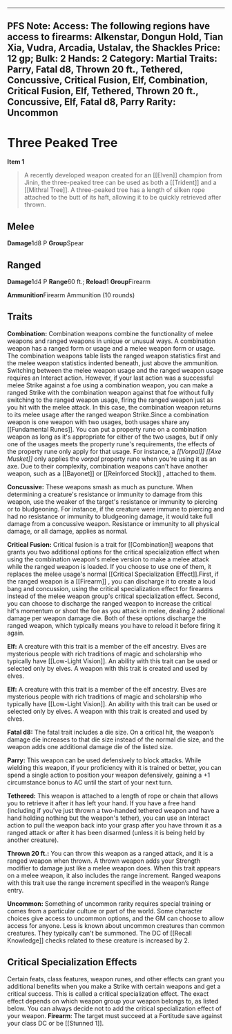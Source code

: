 
---
PFS Note: 
Access: The following regions have access to firearms: Alkenstar, Dongun Hold, Tian Xia, Vudra, Arcadia, Ustalav, the Shackles
Price: 12 gp;
Bulk: 2
Hands: 2
Category: Martial
Traits: Parry, Fatal d8, Thrown 20 ft., Tethered, Concussive, Critical Fusion, Elf, Combination, Critical Fusion, Elf, Tethered, Thrown 20 ft., Concussive, Elf, Fatal d8, Parry
Rarity: Uncommon
---

# Three Peaked Tree

**Item 1**

> A recently developed weapon created for an [[Elven]] champion from Jinin, the three-peaked tree can be used as both a [[Trident]] and a [[Mithral Tree]]. A three-peaked tree has a length of silken rope attached to the butt of its haft, allowing it to be quickly retrieved after thrown.

## Melee

**Damage**1d8 P
**Group**Spear

## Ranged

**Damage**1d4 P
**Range**60 ft.;
**Reload**1
**Group**Firearm

**Ammunition**Firearm Ammunition (10 rounds)

## Traits

**Combination:** Combination weapons combine the functionality of melee weapons and ranged weapons in unique or unusual ways. A combination weapon has a ranged form or usage and a melee weapon form or usage. The combination weapons table lists the ranged weapon statistics first and the melee weapon statistics indented beneath, just above the ammunition. Switching between the melee weapon usage and the ranged weapon usage requires an Interact action. However, if your last action was a successful melee Strike against a foe using a combination weapon, you can make a ranged Strike with the combination weapon against that foe without fully switching to the ranged weapon usage, firing the ranged weapon just as you hit with the melee attack. In this case, the combination weapon returns to its melee usage after the ranged weapon Strike.Since a combination weapon is one weapon with two usages, both usages share any [[Fundamental Runes]]. You can put a property rune on a combination weapon as long as it's appropriate for either of the two usages, but if only one of the usages meets the property rune's requirements, the effects of the property rune only apply for that usage. For instance, a *[[Vorpal]]  [[Axe Musket]]* only applies the *vorpal* property rune when you're using it as an axe. Due to their complexity, combination weapons can't have another weapon, such as a [[Bayonet]] or [[Reinforced Stock]] , attached to them.

**Concussive:** These weapons smash as much as puncture. When determining a creature's resistance or immunity to damage from this weapon, use the weaker of the target's resistance or immunity to piercing or to bludgeoning. For instance, if the creature were immune to piercing and had no resistance or immunity to bludgeoning damage, it would take full damage from a concussive weapon. Resistance or immunity to all physical damage, or all damage, applies as normal.

**Critical Fusion:** Critical fusion is a trait for [[Combination]] weapons that grants you two additional options for the critical specialization effect when using the combination weapon's melee version to make a melee attack while the ranged weapon is loaded. If you choose to use one of them, it replaces the melee usage's normal [[Critical Specialization Effect]].First, if the ranged weapon is a [[Firearm]] , you can discharge it to create a loud bang and concussion, using the critical specialization effect for firearms instead of the melee weapon group's critical specialization effect. Second, you can choose to discharge the ranged weapon to increase the critical hit's momentum or shoot the foe as you attack in melee, dealing 2 additional damage per weapon damage die. Both of these options discharge the ranged weapon, which typically means you have to reload it before firing it again.

**Elf:** A creature with this trait is a member of the elf ancestry. Elves are mysterious people with rich traditions of magic and scholarship who typically have [[Low-Light Vision]]. An ability with this trait can be used or selected only by elves. A weapon with this trait is created and used by elves.

**Elf:** A creature with this trait is a member of the elf ancestry. Elves are mysterious people with rich traditions of magic and scholarship who typically have [[Low-Light Vision]]. An ability with this trait can be used or selected only by elves. A weapon with this trait is created and used by elves.

**Fatal d8:** The fatal trait includes a die size. On a critical hit, the weapon’s damage die increases to that die size instead of the normal die size, and the weapon adds one additional damage die of the listed size.

**Parry:** This weapon can be used defensively to block attacks. While wielding this weapon, if your proficiency with it is trained or better, you can spend a single action to position your weapon defensively, gaining a +1 circumstance bonus to AC until the start of your next turn.

**Tethered:** This weapon is attached to a length of rope or chain that allows you to retrieve it after it has left your hand. If you have a free hand (including if you've just thrown a two-handed tethered weapon and have a hand holding nothing but the weapon's tether), you can use an Interact action to pull the weapon back into your grasp after you have thrown it as a ranged attack or after it has been disarmed (unless it is being held by another creature).

**Thrown 20 ft.:** You can throw this weapon as a ranged attack, and it is a ranged weapon when thrown. A thrown weapon adds your Strength modifier to damage just like a melee weapon does. When this trait appears on a melee weapon, it also includes the range increment. Ranged weapons with this trait use the range increment specified in the weapon’s Range entry.

**Uncommon:** Something of uncommon rarity requires special training or comes from a particular culture or part of the world. Some character choices give access to uncommon options, and the GM can choose to allow access for anyone. Less is known about uncommon creatures than common creatures. They typically can't be summoned. The DC of [[Recall Knowledge]] checks related to these creature is increased by 2.

## Critical Specialization Effects

Certain feats, class features, weapon runes, and other effects can grant you additional benefits when you make a Strike with certain weapons and get a critical success. This is called a critical specialization effect. The exact effect depends on which weapon group your weapon belongs to, as listed below. You can always decide not to add the critical specialization effect of your weapon.
**Firearm**: The target must succeed at a Fortitude save against your class DC or be [[Stunned 1]].
